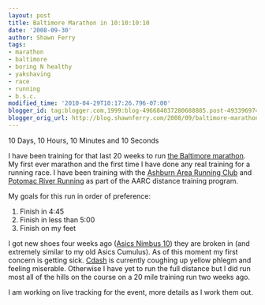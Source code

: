 ```yaml
---
layout: post
title: Baltimore Marathon in 10:10:10:10
date: '2008-09-30'
author: Shawn Ferry
tags:
- marathon
- baltimore
- boring N healthy
- yakshaving
- race
- running
- b.s.c.
modified_time: '2010-04-29T10:17:26.796-07:00'
blogger_id: tag:blogger.com,1999:blog-496684037280688885.post-4933969745067646701
blogger_orig_url: http://blog.shawnferry.com/2008/09/baltimore-marathon-in-10101010.html
---
```


10 Days, 10 Hours, 10 Minutes and 10 Seconds

I have been training for that last 20 weeks to run [the Baltimore
marathon](http://www.thebaltimoremarathon.com/site3.aspx "The Baltimore
Marathon" ). My first ever marathon and the first time I have done any real
training for a running race. I have been training with the [Ashburn Area
Running Club](http://www.runashburn.org/frames.asp) and [Potomac River
Running](http://www.potomacriverrunning.com/) as part of the AARC distance
training program.

My goals for this run in order of preference:

  1. Finish in 4:45
  2. Finish in less than 5:00
  3. Finish on my feet

I got new shoes four weeks ago ([Asics Nimbus
10](http://www.asicsamerica.com/nimbus10/)) they are broken in (and extremely
similar to my old Asics Cumulus). As of this moment my first concern is
getting sick. [Cdash](/cdash/) is currently coughing up yellow phlegm and
feeling miserable. Otherwise I have yet to run the full distance but I did run
most all of the hills on the course on a 20 mile training run two weeks ago.

I am working on live tracking for the event, more details as I work them out.


